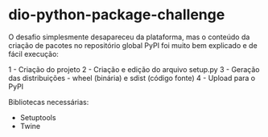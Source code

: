 # dio-python-package-challenge

O desafio simplesmente desapareceu da plataforma, mas o conteúdo da criação de pacotes no repositório global PyPI foi muito bem explicado e de fácil execução:

1 - Criação do projeto
2 - Criação e edição do arquivo setup.py
3 - Geração das distribuições - wheel (binária) e sdist (código fonte)
4 - Upload para o PyPI

Bibliotecas necessárias:

- Setuptools
- Twine
